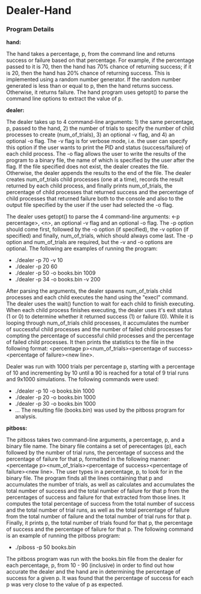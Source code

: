 # Dealer-Hand

### Program Details

**hand:**

The hand takes a percentage, p, from the command line and returns success or failure based on that percentage. For example, if the percentage passed to it is 70, then the hand has 70% chance of returning success; if it is 20, then the hand has 20% chance of returning success. This is implemented using a random number generator. If the random number generated is less than or equal to p, then the hand returns success. Otherwise, it returns failure. The hand program uses getopt() to parse the command line options to extract the value of p.

**dealer:**

The dealer takes up to 4 command-line arguments: 1) the same percentage, p, passed to the hand, 2) the number of trials to specify the number of child processes to create (num_of_trials), 3) an optional -v flag, and 4) an optional -o flag. The -v flag is for verbose mode, i.e. the user can specify this option if the user wants to print the PID and status (success/failure) of each child process. The -o flag allows the user to write the results of the program to a binary file, the name of which is specified by the user after the flag. If the file specified does not exist, the dealer creates the file. Otherwise, the dealer appends the results to the end of the file. The dealer creates num_of_trials child processes (one at a time), records the result returned by each child process, and finally prints num_of_trials, the percentage of child processes that returned success and the percentage of child processes that returned failure both to the console and also to the output file specified by the user if the user had selected the -o flag.

The dealer uses getopt() to parse the 4 command-line arguments: \<-p percentage\>, \<n\>, an optional -v flag and an optional -o flag. The -p option should come first, followed by the -o option (if specified), the -v option (if specified) and finally, num_of_trials, which should always come last. The -p option and num_of_trials are required, but the -v and -o options are optional. The following are examples of running the program:
  * ./dealer -p 70 -v 10
  * ./dealer -p 20 60
  * ./dealer -p 50 -o books.bin 1009
  * ./dealer -p 34 -o books.bin -v 200

After parsing the arguments, the dealer spawns num_of_trials child processes and each child executes the hand using the "execl" command. The dealer uses the wait() function to wait for each child to finish executing. When each child process finishes executing, the dealer uses it's exit status (1 or 0) to determine whether it returned success (1) or failure (0). While it is looping through num_of_trials child processes, it accumulates the number of successful child processes and the number of failed child processes for compting the percentage of successful child processes and the percentage of failed child processes. It then prints the statistics to the file in the following format: \<percentage p\>\<num_of_trials\>\<percentage of success\>\<percentage of failure\>\<new line\>.

Dealer was run with 1000 trials per percentage p, starting with a percentage of 10 and incrementing by 10 until a 90 is reached for a total of 9 trial runs and 9x1000 simulations. The following commands were used:
 * ./dealer -p 10 -o books.bin 1000
 * ./dealer -p 20 -o books.bin 1000
 * ./dealer -p 30 -o books.bin 1000
 * ...
The resulting file (books.bin) was used by the pitboss program for analysis.

**pitboss:**

The pitboss takes two command-line arguments, a percentage, p, and a binary file name. The binary file contains a set of perecentages (p), each followed by the number of trial runs, the percentage of success and the percentage of failure for that p, formatted in the following manner: \<percentage p\>\<num_of_trials\>\<percentage of success\>\<percentage of failure\>\<new line\>. The user types in a percentage, p, to look for in the binary file. The program finds all the lines containing that p and accumulates the number of trials, as well as calculates and accumulates the total number of success and the total number of failure for that p from the percentages of success and failure for that extracted from those lines. It computes the total percentage of success from the total number of success and the total number of trial runs, as well as the total percentage of failure from the total number of failure and the total number of trial runs for that p. Finally, it prints p, the total number of trials found for that p, the percentage of success and the percentage of failure for that p. The following command is an example of running the pitboss program:
 * ./piboss -p 50 books.bin

The pitboss program was run with the books.bin file from the dealer for each percentage, p, from 10 - 90 (inclusive) in order to find out how accurate the dealer and the hand are in determining the percentage of success for a given p. It was found that the percentage of success for each p was very close to the value of p as expected.

